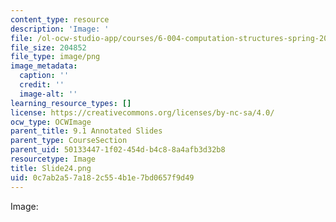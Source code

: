 ```yaml
---
content_type: resource
description: 'Image: '
file: /ol-ocw-studio-app/courses/6-004-computation-structures-spring-2017/0c7ab2a57a182c554b1e7bd0657f9d49_Slide24.png
file_size: 204852
file_type: image/png
image_metadata:
  caption: ''
  credit: ''
  image-alt: ''
learning_resource_types: []
license: https://creativecommons.org/licenses/by-nc-sa/4.0/
ocw_type: OCWImage
parent_title: 9.1 Annotated Slides
parent_type: CourseSection
parent_uid: 50133447-1f02-454d-b4c8-8a4afb3d32b8
resourcetype: Image
title: Slide24.png
uid: 0c7ab2a5-7a18-2c55-4b1e-7bd0657f9d49
---
```

Image: 